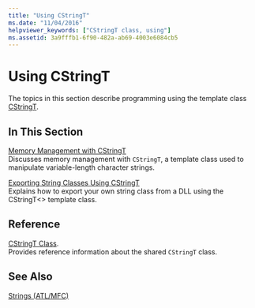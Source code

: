 ```yaml
---
title: "Using CStringT"
ms.date: "11/04/2016"
helpviewer_keywords: ["CStringT class, using"]
ms.assetid: 3a9fffb1-6f90-482a-ab69-4003e6084cb5
---
```

# Using CStringT

The topics in this section describe programming using the template class [CStringT](../atl-mfc-shared/reference/cstringt-class.md).

## In This Section

[Memory Management with CStringT](../atl-mfc-shared/memory-management-with-cstringt.md)<br/>
Discusses memory management with `CStringT`, a template class used to manipulate variable-length character strings.

[Exporting String Classes Using CStringT](../atl-mfc-shared/exporting-string-classes-using-cstringt.md)<br/>
Explains how to export your own string class from a DLL using the CStringT<> template class.

## Reference

[CStringT Class](../atl-mfc-shared/reference/cstringt-class.md).<br/>
Provides reference information about the shared `CStringT` class.

## See Also

[Strings (ATL/MFC)](../atl-mfc-shared/strings-atl-mfc.md)

